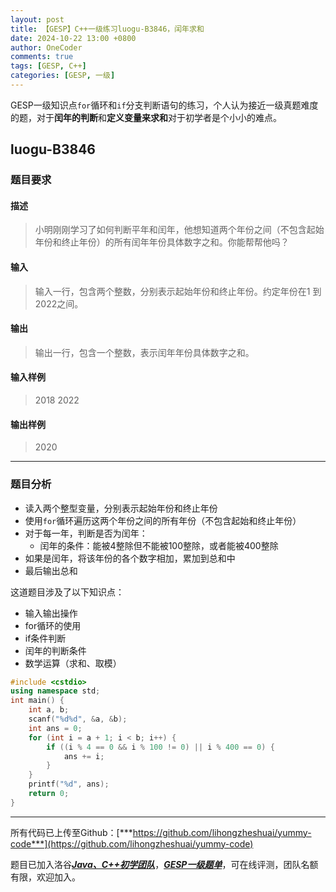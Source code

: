 ```yaml
---
layout: post
title: 【GESP】C++一级练习luogu-B3846，闰年求和
date: 2024-10-22 13:00 +0800
author: OneCoder
comments: true
tags: [GESP, C++]
categories: [GESP, 一级]
---
```

GESP一级知识点`for`循环和`if`分支判断语句的练习，个人认为接近一级真题难度的题，对于**闰年的判断**和**定义变量来求和**对于初学者是个小小的难点。

<!--more-->

## luogu-B3846

### 题目要求

#### 描述

>小明刚刚学习了如何判断平年和闰年，他想知道两个年份之间（不包含起始年份和终止年份）的所有闰年年份具体数字之和。你能帮帮他吗？

#### 输入

>输入一行，包含两个整数，分别表示起始年份和终止年份。约定年份在1 到 2022之间。

#### 输出

>输出一行，包含一个整数，表示闰年年份具体数字之和。

#### 输入样例

>2018 2022

#### 输出样例

>2020

---

### 题目分析

- 读入两个整型变量，分别表示起始年份和终止年份
- 使用`for`循环遍历这两个年份之间的所有年份（不包含起始和终止年份）
- 对于每一年，判断是否为闰年：
  - 闰年的条件：能被4整除但不能被100整除，或者能被400整除
- 如果是闰年，将该年份的各个数字相加，累加到总和中
- 最后输出总和

这道题目涉及了以下知识点：

- 输入输出操作
- for循环的使用
- if条件判断
- 闰年的判断条件
- 数学运算（求和、取模）

```cpp
#include <cstdio>
using namespace std;
int main() {
    int a, b;
    scanf("%d%d", &a, &b);
    int ans = 0;
    for (int i = a + 1; i < b; i++) {
        if ((i % 4 == 0 && i % 100 != 0) || i % 400 == 0) {
            ans += i;
        }
    }
    printf("%d", ans);
    return 0;
}
```

---

所有代码已上传至Github：[***https://github.com/lihongzheshuai/yummy-code***](https://github.com/lihongzheshuai/yummy-code)

题目已加入洛谷[***Java、C++初学团队***](https://www.luogu.com.cn/team/92228)，[***GESP一级题单***](https://www.luogu.com.cn/training/632658#problems)，可在线评测，团队名额有限，欢迎加入。
